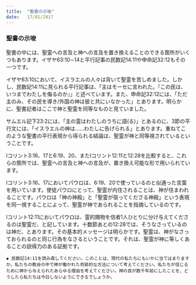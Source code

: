 ```yaml
---
title:  "聖書の示唆"
date:   17/01/2017
---
```


### 聖書の示唆

聖書の中には、聖霊への言及と神への言及を置き換えることのできる箇所がいくつもあります。イザヤ63:10∼14と平行記事の民数記14:11や申命記32:12もその一つです。

イザヤ63:10において、イスラエルの人々は背いて聖霊を苦しめました。しかし、民数記14:11に見られる平行記事は、「主はモーセに言われた。『この民は、いつまでわたしを侮るのか』」と述べています。また、申命記32:12には、「ただ主のみ、その民を導き/外国の神は彼と共にいなかった」とあります。明らかに、聖書記者はここで神と聖霊を同等なものと見ていました。

サムエル記下23:2には、「主の霊はわたしのうちに語(る)」とあるのに、3節の平行文には、「イスラエルの神は......わたしに告げられる」とあります。重ねてこのような聖書の平行表現から得られる結論は、聖霊が神と同等視されているということです。

Iコリント3:16、17と6:19、20、またIコリント12:11と12:28を比較すると、これらの箇所では、聖霊への言及と神への言及が、置き換え可能な形で用いられています。

Iコリント3:16、17においてパウロは、6:19、20で使っているのと似通った言葉を用いています。使徒パウロにとって、聖霊が内住されることは、神が住まわれることです。パウロは「神の神殿」と「聖霊が宿ってくださる神殿」という表現を同一視することによって、聖霊が神であられることを指摘しているのです。

Iコリント12:11においてパウロは、霊的賜物を信者1人ひとりに分け与えてくださるのは聖霊だ、と記しています。十数節あとの12:28では、そうなさっているのは神だ、とあります。その基本的メッセージは明らかです。聖霊は、神がなさっておられるのと同じ行為をなさるということです。それは、聖霊が神に等しくあることの説得力のある証拠です。

`◆ 民数記14:11を読み直してください。このことは、現代の私たちにもいかに当てはまりますか。私たちの教会の中で神が働かれた奇跡的な方法について考えてください。私たちが信じるために神から与えられたあらゆる理由を考えてください。神の民が数千年前にしたことを、どうしたら私たちは今日しないようにできるでしょうか。`

